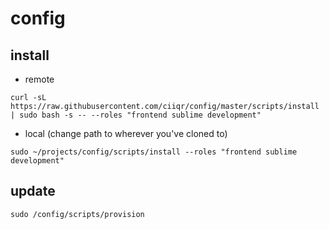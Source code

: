 # config

## install

* remote

```
curl -sL https://raw.githubusercontent.com/ciiqr/config/master/scripts/install | sudo bash -s -- --roles "frontend sublime development"
```

* local (change path to wherever you've cloned to)

```
sudo ~/projects/config/scripts/install --roles "frontend sublime development"
```

## update

```
sudo /config/scripts/provision
```
